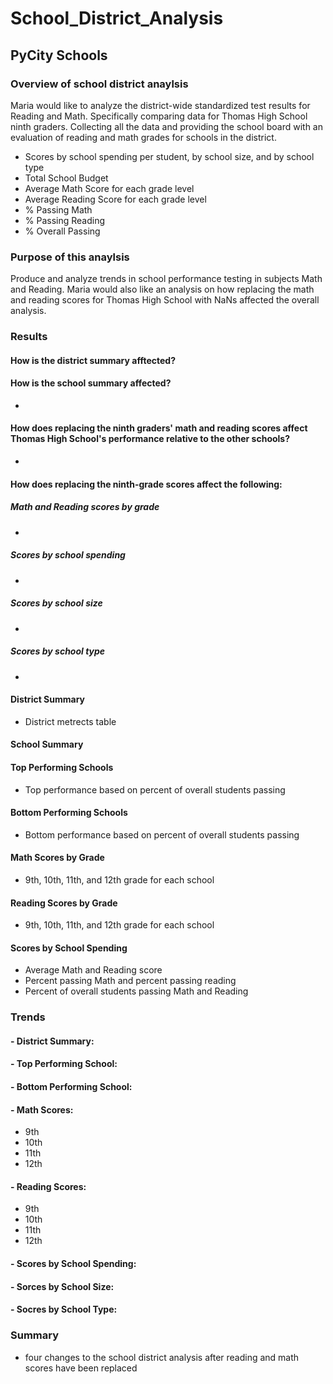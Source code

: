 # School_District_Analysis
## PyCity Schools

### Overview of school district anaylsis
Maria would like to analyze the district-wide standardized test results for Reading and Math. Specifically comparing data for Thomas High School ninth graders. Collecting all the data and providing the school board with an evaluation of reading and math grades for schools in the district.
- Scores by school spending per student, by school size, and by school type
- Total School Budget
- Average Math Score for each grade level
- Average Reading Score for each grade level
- % Passing Math
- % Passing Reading
- % Overall Passing

### Purpose of this anaylsis
Produce and analyze trends in school performance testing in subjects Math and Reading. Maria would also like an analysis on how replacing the math and reading scores for Thomas High School with NaNs affected the overall analysis.

### Results
#### How is the district summary afftected?



#### How is the school summary affected?
-

#### How does replacing the ninth graders' math and reading scores affect Thomas High School's performance relative to the other schools?
-

#### How does replacing the ninth-grade scores affect the following:
##### Math and Reading scores by grade
-

##### Scores by school spending
-

##### Scores by school size
-

##### Scores by school type
-

#### District Summary
- District metrects table

#### School Summary


#### Top Performing Schools
- Top performance based on percent of overall students passing

#### Bottom Performing Schools
- Bottom performance based on percent of overall students passing

#### Math Scores by Grade
- 9th, 10th, 11th, and 12th grade for each school

#### Reading Scores by Grade
 - 9th, 10th, 11th, and 12th grade for each school

#### Scores by School Spending
- Average Math and Reading score
- Percent passing Math and percent passing reading
- Percent of overall students passing Math and Reading

### Trends
#### - District Summary:
#### - Top Performing School:
#### - Bottom Performing School:
#### - Math Scores:
- 9th 
- 10th
- 11th
- 12th
#### - Reading Scores:
- 9th
- 10th
- 11th
- 12th
#### - Scores by School Spending:
#### - Sorces by School Size:
#### - Socres by School Type:

### Summary
- four changes to the school district analysis after reading and math scores have been replaced
